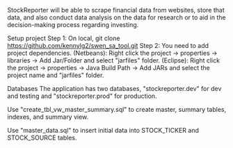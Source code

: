 StockReporter will be able to scrape financial data from websites, store that data, and also conduct data analysis on the data for research or to aid in the decision-making process regarding investing.

Setup project
Step 1: On local, git clone https://github.com/kennylg2/swen_sa_tool.git Step 2: You need to add project dependencies. (Netbeans): Right click the project -> properties -> libraries -> Add Jar/Folder and select "jarfiles" folder. (Eclipse): Right click the project -> properties -> Java Build Path -> Add JARs and select the project name and "jarfiles" folder.

Databases
The application has two databases, "stockreporter.dev" for dev and testing and "stockreporter.prod" for production.

Use "create_tbl_vw_master_summary.sql" to create master, summary tables, indexes, and summary view.

Use "master_data.sql" to insert initial data into STOCK_TICKER and STOCK_SOURCE tables.
